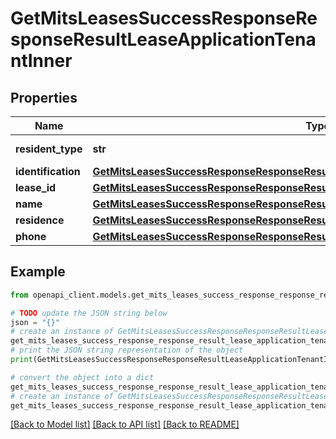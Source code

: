 # GetMitsLeasesSuccessResponseResponseResultLeaseApplicationTenantInner


## Properties

Name | Type | Description | Notes
------------ | ------------- | ------------- | -------------
**resident_type** | **str** | Type of the resident | 
**identification** | [**GetMitsLeasesSuccessResponseResponseResultLeaseApplicationTenantInnerIdentification**](GetMitsLeasesSuccessResponseResponseResultLeaseApplicationTenantInnerIdentification.md) |  | 
**lease_id** | [**GetMitsLeasesSuccessResponseResponseResultLeaseApplicationTenantInnerLeaseID**](GetMitsLeasesSuccessResponseResponseResultLeaseApplicationTenantInnerLeaseID.md) |  | 
**name** | [**GetMitsLeasesSuccessResponseResponseResultLeaseApplicationTenantInnerName**](GetMitsLeasesSuccessResponseResponseResultLeaseApplicationTenantInnerName.md) |  | 
**residence** | [**GetMitsLeasesSuccessResponseResponseResultLeaseApplicationTenantInnerResidence**](GetMitsLeasesSuccessResponseResponseResultLeaseApplicationTenantInnerResidence.md) |  | 
**phone** | [**GetMitsLeasesSuccessResponseResponseResultLeaseApplicationTenantInnerPhone**](GetMitsLeasesSuccessResponseResponseResultLeaseApplicationTenantInnerPhone.md) |  | 

## Example

```python
from openapi_client.models.get_mits_leases_success_response_response_result_lease_application_tenant_inner import GetMitsLeasesSuccessResponseResponseResultLeaseApplicationTenantInner

# TODO update the JSON string below
json = "{}"
# create an instance of GetMitsLeasesSuccessResponseResponseResultLeaseApplicationTenantInner from a JSON string
get_mits_leases_success_response_response_result_lease_application_tenant_inner_instance = GetMitsLeasesSuccessResponseResponseResultLeaseApplicationTenantInner.from_json(json)
# print the JSON string representation of the object
print(GetMitsLeasesSuccessResponseResponseResultLeaseApplicationTenantInner.to_json())

# convert the object into a dict
get_mits_leases_success_response_response_result_lease_application_tenant_inner_dict = get_mits_leases_success_response_response_result_lease_application_tenant_inner_instance.to_dict()
# create an instance of GetMitsLeasesSuccessResponseResponseResultLeaseApplicationTenantInner from a dict
get_mits_leases_success_response_response_result_lease_application_tenant_inner_from_dict = GetMitsLeasesSuccessResponseResponseResultLeaseApplicationTenantInner.from_dict(get_mits_leases_success_response_response_result_lease_application_tenant_inner_dict)
```
[[Back to Model list]](../README.md#documentation-for-models) [[Back to API list]](../README.md#documentation-for-api-endpoints) [[Back to README]](../README.md)



